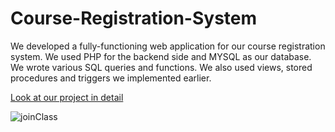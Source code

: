 # Course-Registration-System

We developed a fully-functioning web application for our course registration system. We used PHP for the backend side and MYSQL as our database. We wrote various SQL queries and functions. We also used views, stored procedures and triggers we implemented earlier.

[Look at our project in detail](https://github.com/HaaaToka/Course-Registration-System/blob/master/phase4/report/report.pdf)


![joinClass](https://github.com/HaaaToka/Course-Registration-System/joinClass.png)